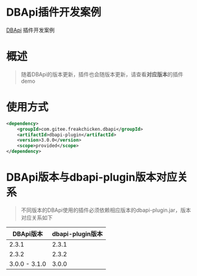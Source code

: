 # DBApi插件开发案例

[DBApi](https://gitee.com/freakchicken/db-api) 插件开发案例

# 概述
> 随着DBApi的版本更新，插件也会随版本更新，请查看**对应版本**的插件demo

# 使用方式
```xml
<dependency>
    <groupId>com.gitee.freakchicken.dbapi</groupId>
    <artifactId>dbapi-plugin</artifactId>
    <version>3.0.0</version>
    <scope>provided</scope>
</dependency>
```


# DBApi版本与dbapi-plugin版本对应关系

> 不同版本的DBApi使用的插件必须依赖相应版本的dbapi-plugin.jar，版本对应关系如下

| DBApi版本 | dbapi-plugin版本 |
| -------- | ----- |
| 2.3.1 | 2.3.1 |
| 2.3.2 | 2.3.2 |
| 3.0.0 - 3.1.0 | 3.0.0 |


